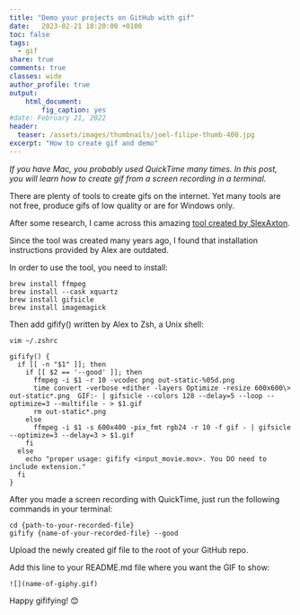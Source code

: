 ```yaml
---
title: "Demo your projects on GitHub with gif"
date:   2023-02-21 18:20:00 +0100 
toc: false
tags:
  - gif
share: true
comments: true
classes: wide
author_profile: true
output: 
    html_document:
        fig_caption: yes
#date: February 21, 2022
header:
  teaser: /assets/images/thumbnails/joel-filipe-thumb-400.jpg
excerpt: "How to create gif and demo"
---
```


*If you have Mac, you probably used QuickTime many times. In this post, you will learn how to create gif from a screen recording in a terminal.*

There are plenty of tools to create gifs on the internet. Yet many tools are not free, produce gifs of low quality or are for Windows only.

After some research, I came across this amazing [tool created by SlexAxton](https://gist.github.com/SlexAxton/4989674).

Since the tool was created many years ago, I found that installation instructions provided by Alex are outdated.

In order to use the tool, you need to install:

```
brew install ffmpeg
brew install --cask xquartz
brew install gifsicle
brew install imagemagick
```

Then add gifify() written by Alex to Zsh, a Unix shell:

```
vim ~/.zshrc

gifify() {
  if [[ -n "$1" ]]; then
    if [[ $2 == '--good' ]]; then
      ffmpeg -i $1 -r 10 -vcodec png out-static-%05d.png
      time convert -verbose +dither -layers Optimize -resize 600x600\> out-static*.png  GIF:- | gifsicle --colors 128 --delay=5 --loop --optimize=3 --multifile - > $1.gif
      rm out-static*.png
    else
      ffmpeg -i $1 -s 600x400 -pix_fmt rgb24 -r 10 -f gif - | gifsicle --optimize=3 --delay=3 > $1.gif
    fi
  else
    echo "proper usage: gifify <input_movie.mov>. You DO need to include extension."
  fi
}
```

After you made a screen recording with QuickTime, just run the following commands in your terminal:

```
cd {path-to-your-recorded-file}
gifify {name-of-your-recorded-file} --good
```

Upload the newly created gif file to the root of your GitHub repo.

Add this line to your README.md file where you want the GIF to show:
```
![](name-of-giphy.gif)
```

Happy gififying! 😊

